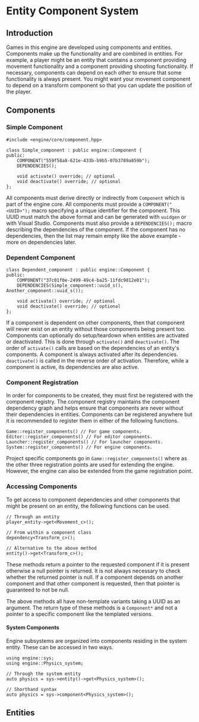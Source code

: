# Entity Component System

## Introduction
Games in this engine are developed using components and entities. Components
make up the functionality and are combined in entities. For example, a player
might be an entity that contains a component providing movement functionality
and a component providing shooting functionality. If necessary, components
can depend on each other to ensure that some functionality is always present.
You might want your movement component to depend on a transform component so
that you can update the position of the player.

## Components

### Simple Component
```
#include <engine/core/component.hpp>

class Simple_component : public engine::Component {
public:
    COMPONENT("559f58a8-621e-433b-b9b5-07b3789a859b");
    DEPENDENCIES();

    void activate() override; // optional
    void deactivate() override; // optional
};
```

All components must derive directly or indirectly from `Component` which is
part of the engine core. All components must provide a `COMPONENT("<UUID>");`
macro specifying a unique identifier for the component. This UUID must match
the above format and can be generated with `uuidgen` or with Visual Studio.
Components must also provide a `DEPENDENCIES();` macro describing the
dependencies of the component. If the component has no dependencies, then the
list may remain empty like the above example - more on dependencies later.

### Dependent Component
```
class Dependent_component : public engine::Component {
public:
    COMPONENT("37c01f0e-2499-49c4-ba25-11fdc9812e01");
    DEPENDENCIES(Simple_component::uuid_s(), Another_component::uuid_s());

    void activate() override; // optional
    void deactivate() override; // optional
};
```

If a component is dependent on other components, then that component will
never exist on an entity without those components being present too.
Components can optionally do setup/teardown when entities are activated or
deactivated. This is done through `activate()` and `deactivate()`. The order
of `activate()` calls are based on the dependencies of an entity's
components. A component is always activated after its dependencies.
`deactivate()` is called in the reverse order of activation. Therefore, while
a component is active, its dependencies are also active.

### Component Registration
In order for components to be created, they must first be registered with the
component registry. The component registry maintains the component dependency
graph and helps ensure that components are never without their dependencies
in entities. Components can be registered anywhere but it is recommended to
register them in either of the following functions. 

```
Game::register_components() // For game components.
Editor::register_components() // For editor components.
Launcher::register_components() // For launcher components.
System::register_components() // For engine components.
```

Project specific components go in `Game::register_components()` where as the
other three registration points are used for extending the engine. However,
the engine can also be extended from the game registration point.

### Accessing Components
To get access to component dependencies and other components that might be
present on an entity, the following functions can be used.

```
// Through an entity
player_entity->get<Movement_c>();

// From within a component class
dependency<Transform_c>();

// Alternative to the above method
entity()->get<Transform_c>();
```

These methods return a pointer to the requested component if it is present
otherwise a null pointer is returned. It is not always necessary to check
whether the returned pointer is null. If a component depends on another
component and that other component is requested, then that pointer is
guaranteed to not be null.

The above methods all have non-template variants taking a UUID as an
argument. The return type of these methods is a `Component*` and not a
pointer to a specific component like the templated versions.

#### System Components
Engine subsystems are organized into components residing in the system
entity. These can be accessed in two ways.

```
using engine::sys;
using engine::Physics_system;

// Through the system entity
auto physics = sys->entity()->get<Physics_system>();

// Shorthand syntax
auto physics = sys->component<Physics_system>();
```

## Entities